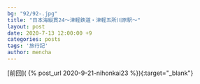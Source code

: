 ```yaml
---
bg: "92/92-.jpg"
title: "日本海縦貫24～津軽鉄道・津軽五所川原駅～"
layout: post
date: 2020-7-13 12:00:00 +9
categories: posts
tags: '旅行記'
author: mencha
---
```


[前回]( {% post_url 2020-9-21-nihonkai23 %}){:target="_blank"}  

<!--more-->
![]()